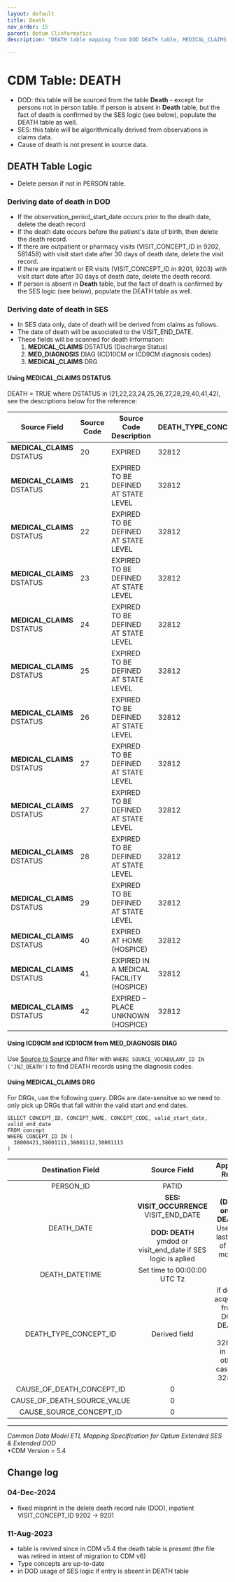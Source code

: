 ```yaml
---
layout: default
title: Death
nav_order: 15
parent: Optum Clinformatics
description: "DEATH table mapping from DOD DEATH table, MEDICAL_CLAIMS and MED_DIAGNOSIS in DOD as well as in SES "

---
```


# CDM Table: DEATH

- DOD: this table will be sourced from the table **Death** - except for persons not in person table. If person is absent in **Death** table, but the fact of death is confirmed by the SES logic (see below), populate the DEATH table as well.
- SES: this table will be algorithmically derived from observations in claims data. 
- Cause of death is not present in source data.

## **DEATH Table Logic**
- Delete person if not in PERSON table.

### **Deriving date of death in DOD**

- If the observation_period_start_date occurs prior to the death date, delete the death record
- If the death date occurs before the patient's date of birth, then delete the death record.
- If there are outpatient or pharmacy visits (VISIT_CONCEPT_ID in 9202, 581458) with visit start date after 30 days of death date, delete the visit record. 
- If there are inpatient or ER visits (VISIT_CONCEPT_ID in 9201, 9203) with visit start date after 30 days of death date, delete the death record. 
- If person is absent in **Death** table, but the fact of death is confirmed by the SES logic (see below), populate the DEATH table as well.

### **Deriving date of death in SES**
- In SES data only, date of death will be derived from claims as follows.
- The date of death will be associated to the VISIT_END_DATE.
- These fields will be scanned for death information:
  1. **MEDICAL_CLAIMS** DSTATUS (Discharge Status)
  1. **MED_DIAGNOSIS** DIAG (ICD10CM or ICD9CM diagnosis codes)
  1. **MEDICAL_CLAIMS** DRG

#### Using **MEDICAL_CLAIMS** DSTATUS

DEATH = TRUE where DSTATUS in (21,22,23,24,25,26,27,28,29,40,41,42),
see the descriptions below for the reference:

| Source Field       | Source Code | Source Code Description               | DEATH_TYPE_CONCEPT_ID |
|------------------|--------------|-----------------------------------------|--------------------------|
| **MEDICAL_CLAIMS** DSTATUS | 20           | EXPIRED                                 | 32812        |
| **MEDICAL_CLAIMS** DSTATUS | 21           | EXPIRED TO BE DEFINED AT STATE LEVEL    | 32812        |
| **MEDICAL_CLAIMS** DSTATUS | 22           | EXPIRED TO BE DEFINED AT STATE LEVEL    | 32812        |
| **MEDICAL_CLAIMS** DSTATUS | 23           | EXPIRED TO BE DEFINED AT STATE LEVEL    | 32812        |
| **MEDICAL_CLAIMS** DSTATUS | 24           | EXPIRED TO BE DEFINED AT STATE LEVEL    | 32812        |
| **MEDICAL_CLAIMS** DSTATUS | 25           | EXPIRED TO BE DEFINED AT STATE LEVEL    | 32812        |
| **MEDICAL_CLAIMS** DSTATUS | 26           | EXPIRED TO BE DEFINED AT STATE LEVEL    | 32812        |
| **MEDICAL_CLAIMS** DSTATUS | 27           | EXPIRED TO BE DEFINED AT STATE LEVEL    | 32812        |
| **MEDICAL_CLAIMS** DSTATUS | 27           | EXPIRED TO BE DEFINED AT STATE LEVEL    | 32812        |
| **MEDICAL_CLAIMS** DSTATUS | 28           | EXPIRED TO BE DEFINED AT STATE LEVEL    | 32812        |
| **MEDICAL_CLAIMS** DSTATUS | 29           | EXPIRED TO BE DEFINED AT STATE LEVEL    | 32812        |
| **MEDICAL_CLAIMS** DSTATUS | 40           | EXPIRED AT HOME (HOSPICE)               | 32812        |
| **MEDICAL_CLAIMS** DSTATUS | 41           | EXPIRED IN A MEDICAL FACILITY (HOSPICE) | 32812        |
| **MEDICAL_CLAIMS** DSTATUS | 42           | EXPIRED – PLACE UNKNOWN (HOSPICE)       | 32812        |


#### Using ICD9CM and ICD10CM from **MED_DIAGNOSIS** DIAG   

Use [Source to Source](code_snippets.md#source-to-source) and filter with
```WHERE SOURCE_VOCABULARY_ID IN ('JNJ_DEATH')``` to find DEATH records using the diagnosis codes. 

#### Using **MEDICAL_CLAIMS** DRG 

For DRGs, use the following query.  DRGs are date-sensitve so we need to only pick up DRGs that fall within the valid start and end dates.

```
SELECT CONCEPT_ID, CONCEPT_NAME, CONCEPT_CODE, valid_start_date, valid_end_date
FROM concept
WHERE CONCEPT_ID IN (
  38000421,38001111,38001112,38001113
)
```

**Destination Field**|**Source Field**|**Applied Rule**|**Comment**
:-----:|:-----:|:-----:|:-----:
PERSON_ID|PATID||
DEATH_DATE|**SES: VISIT_OCCURRENCE** VISIT_END_DATE <br><br> **DOD: DEATH**<br/> ymdod or visit_end_date if SES logic is aplied|**(DOD only) DEATH**<br/> Use the last day of the month|
DEATH_DATETIME|Set time to 00:00:00 UTC Tz||
DEATH_TYPE_CONCEPT_ID|Derived field|if death acquired from DOD DEATH - 32885, in the other cases - 32812 |
CAUSE_OF_DEATH_CONCEPT_ID|0||
CAUSE_OF_DEATH_SOURCE_VALUE|0||
CAUSE_SOURCE_CONCEPT_ID|0||
---
*Common Data Model ETL Mapping Specification for Optum Extended SES & Extended DOD*
<br>*CDM Version = 5.4

## Change log

### 04-Dec-2024
- fixed misprint in the delete death record rule (DOD), inpatient VISIT_CONCEPT_ID 9202 -> 9201

### 11-Aug-2023

- table is revived since in CDM v5.4 the death table is present (the file was retired in intent of migration to CDM v6)
- Type concepts are up-to-date
- in DOD usage of SES logic if entry is absent in DEATH table


